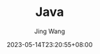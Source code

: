 ---
title: "Java"
date: 2023-05-14T23:20:55+08:00
author: "Jing Wang"
description: "Alles über Java"
---